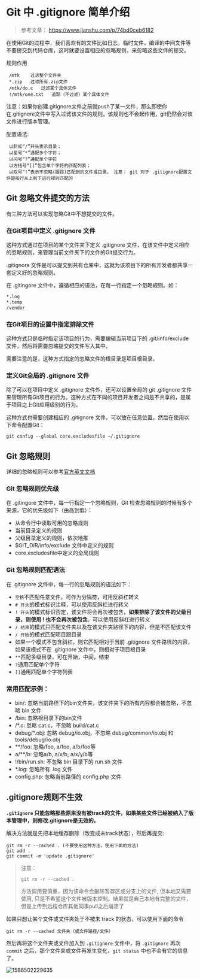 # Git 中 .gitignore 简单介绍

> 参考文章：  https://www.jianshu.com/p/74bd0ceb6182 

在使用Git的过程中，我们喜欢有的文件比如日志，临时文件，编译的中间文件等不要提交到代码仓库，这时就要设置相应的忽略规则，来忽略这些文件的提交。

规则作用

```shell
 /mtk    过滤整个文件夹
 *.zip   过滤所有.zip文件
 /mtk/do.c   过滤某个具体文件
 !/mtk/one.txt   追踪（不过滤）某个具体文件
```

 注意：如果你创建.gitignore文件之前就push了某一文件，那么即使你在.gitignore文件中写入过滤该文件的规则，该规则也不会起作用，git仍然会对该文件进行版本管理。

配置语法:

```shell
 以斜杠“/”开头表示目录；
 以星号“*”通配多个字符；
 以问号“?”通配单个字符
 以方括号“[]”包含单个字符的匹配列表；
 以叹号“!”表示不忽略(跟踪)匹配到的文件或目录。 注意： git 对于 .gitignore配置文件是按行从上到下进行规则匹配的
```

## Git 忽略文件提交的方法

有三种方法可以实现忽略Git中不想提交的文件。

### 在Git项目中定义 .gitignore 文件

这种方式通过在项目的某个文件夹下定义 .gitignore 文件，在该文件中定义相应的忽略规则，来管理当前文件夹下的文件的Git提交行为。

.gitignore 文件是可以提交到共有仓库中，这就为该项目下的所有开发者都共享一套定义好的忽略规则。

在 .gitingore 文件中，遵循相应的语法，在每一行指定一个忽略规则。如：

```bash
*.log
*.temp
/vendor
```

### 在Git项目的设置中指定排除文件

这种方式只是临时指定该项目的行为，需要编辑当前项目下的 .git/info/exclude 文件，然后将需要忽略提交的文件写入其中。

需要注意的是，这种方式指定的忽略文件的根目录是项目根目录。

### 定义Git全局的 .gitignore 文件

除了可以在项目中定义 .gitignore 文件外，还可以设置全局的 git .gitignore 文件来管理所有Git项目的行为。这种方式在不同的项目开发者之间是不共享的，是属于项目之上Git应用级别的行为。

这种方式也需要创建相应的 .gitignore 文件，可以放在任意位置。然后在使用以下命令配置Git：

```shell
git config --global core.excludesfile ~/.gitignore
```

## Git 忽略规则

详细的忽略规则可以参考[官方英文文档](https://git-scm.com/docs/gitignore)

### Git 忽略规则优先级

在 .gitingore 文件中，每一行指定一个忽略规则，Git 检查忽略规则的时候有多个来源，它的优先级如下（由高到低）：

- 从命令行中读取可用的忽略规则
- 当前目录定义的规则
- 父级目录定义的规则，依次地推
- $GIT_DIR/info/exclude 文件中定义的规则
- core.excludesfile中定义的全局规则

### Git 忽略规则匹配语法

在 .gitignore 文件中，每一行的忽略规则的语法如下：

-  `空格`不匹配任意文件，可作为分隔符，可用反斜杠转义
-  `# 开头`的模式标识注释，可以使用反斜杠进行转义
-  `! 开头`的模式标识否定，该文件将会再次被包含，**如果排除了该文件的父级目录，则使用 ! 也不会再次被包含**。可以使用反斜杠进行转义
-  `/ 结束`的模式只匹配文件夹以及在该文件夹路径下的内容，但是不匹配该文件
-  `/ 开始`的模式匹配项目跟目录
- 如果一个模式不包含斜杠，则它匹配相对于当前 .gitignore 文件路径的内容，如果该模式不在 .gitignore 文件中，则相对于项目根目录
-  `**`匹配多级目录，可在开始，中间，结束
-  `?`通用匹配单个字符
-  `[]`通用匹配单个字符列表

### 常用匹配示例：

- bin/: 忽略当前路径下的bin文件夹，该文件夹下的所有内容都会被忽略，不忽略 bin 文件
- /bin: 忽略根目录下的bin文件
- /*.c: 忽略 cat.c，不忽略 build/cat.c
- debug/*.obj: 忽略 debug/io.obj，不忽略 debug/common/io.obj 和 tools/debug/io.obj
- **/foo: 忽略/foo, a/foo, a/b/foo等
- a/**/b: 忽略a/b, a/x/b, a/x/y/b等
- !/bin/run.sh: 不忽略 bin 目录下的 run.sh 文件
- *.log: 忽略所有 .log 文件
- config.php: 忽略当前路径的 config.php 文件

## .gitignore规则不生效

**`.gitignore` 只能忽略那些原来没有被track的文件，如果某些文件已经被纳入了版本管理中，则修改.gitignore是无效的。**

解决方法就是先把本地缓存删除（改变成未track状态），然后再提交:

```shell
git rm -r --cached . (不要使用这种方法，使用下面的方法)
git add .
git commit -m 'update .gitignore'
```

> 注意：
>
> `git rm -r --cached . `
>
> 方法调用要慎重，因为该命令会删除暂存区或分支上的文件, 但本地又需要使用, 只是不希望这个文件被版本控制。结果就是自己本地有完整的文件，但是上传到远程仓库其他同事pull之后崩溃了 

如果只想让某个文件或文件夹处于不被未 track 的状态，可以使用下面的命令

```shell
git rm -r --cached 文件夹（或文件路径/文件）
```

然后再将这个文件夹或文件加入到 `.gitignore` 文件中，将 `.gitignore` 再次 `commit` 之后，那个文件夹或文件再发生变化，`git status` 中也不会有它的信息了。

![1586502229635](D:\frontEndNotes\Git\1586502229635.png)